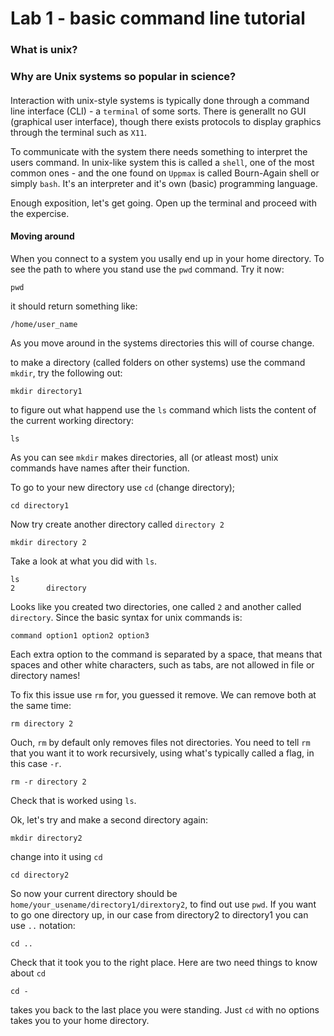 # Lab 1 - basic command line tutorial

### What is unix?

### Why are Unix systems so popular in science?




#### 
Interaction with unix-style systems is typically done through a command line interface (CLI) - a `terminal` of some sorts. There is generallt no GUI (graphical user interface), though there exists protocols to display graphics through the terminal such as `X11`.

To communicate with the system there needs something to interpret the users command. In unix-like system this is called a `shell`, one of the most common ones - and the one found on `Uppmax` is called Bourn-Again shell or simply `bash`.
It's an interpreter and it's own (basic) programming language. 

Enough exposition, let's get going. Open up the terminal and proceed with the expercise. 

#### Moving around
When you connect to a system you usally end up in your home directory. To see the path to where you stand use the `pwd` command. Try it now:

```
pwd

```
it should return something like:

```
/home/user_name
```
As you move around in the systems directories this will of course change.

to make a directory (called folders on other systems) use the command `mkdir`, try the following out:

```
mkdir directory1
```
to figure out what happend use the `ls` command which lists the content of the current working directory:

```
ls
```
As you can see `mkdir` makes directories, all (or atleast most) unix commands have names after their function. 

To go to your new directory use `cd` (change directory);

```
cd directory1
```

Now try create another directory called `directory 2`

```
mkdir directory 2
```
Take a look at what you did with `ls`.

```
ls
2		directory
```
Looks like you created two directories, one called `2` and another called `directory`. Since the basic syntax for unix commands is:

```
command option1 option2 option3
```
Each extra option to the command is separated by a space, that means that spaces and other white characters, such as tabs, are not allowed in file or directory names!

To fix this issue use `rm` for, you guessed it remove.
We can remove both at the same time:

```
rm directory 2
```
Ouch, `rm` by default only removes files not directories. You need to tell `rm` that you want it to work recursively, using what's typically called a flag, in this case `-r`.

```
rm -r directory 2
```
Check that is worked using `ls`.


Ok, let's try and make a second directory again:

```
mkdir directory2
```
change into it using `cd` 

```
cd directory2
```

So now your current directory should be `home/your_usename/directory1/dirextory2`, to find out use `pwd`. If you want to go one directory up, in our case from directory2 to directory1 you can use `..` notation:

```
cd ..
```

Check that it took you to the right place. Here are two need things to know about `cd`

```
cd -
```
takes you back to the last place you were standing.
Just `cd` with no options takes you to your home directory.








